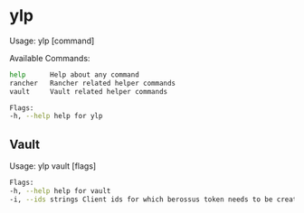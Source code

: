 # ylp

Usage: ylp [command]

Available Commands:

```bash
help      Help about any command
rancher   Rancher related helper commands
vault     Vault related helper commands

Flags:
-h, --help help for ylp
```

## Vault

Usage: ylp vault [flags]

```bash
Flags:
-h, --help help for vault
-i, --ids strings Client ids for which berossus token needs to be created. Ex. jane.doe,john.doe
```
